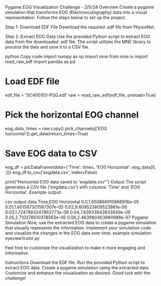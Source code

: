 Pygame EOG Visualization Challenge - 2/5/24
Overview
Create a pygame simulation that transforms EOG (Electrooculography) data into a visual representation. Follow the steps below to set up the project.

Step 1: Download EDF File
Download the required .edf file from PhysioNet.

Step 2: Extract EOG Data
Use the provided Python script to extract EOG data from the downloaded .edf file. The script utilizes the MNE library to process the data and save it to a CSV file.

python
Copy code
import numpy as np
import mne
from mne.io import read_raw_edf
import pandas as pd

# Load EDF file
edf_file = 'SC4001E0-PSG.edf'
raw = read_raw_edf(edf_file, preload=True)

# Pick the horizontal EOG channel
eog_data, times = raw.copy().pick_channels(['EOG horizontal']).get_data(return_times=True)

# Save EOG data to CSV
eog_df = pd.DataFrame(data={'Time': times, 'EOG Horizontal': eog_data[0, :]})
eog_df.to_csv('eogdata.csv', index=False)

print("Horizontal EOG data saved to 'eogdata.csv'")
Output
The script generates a CSV file ('eogdata.csv') with columns 'Time' and 'EOG Horizontal'. Example output:

csv output data
Time,EOG Horizontal
0.0,1.650866910866916e-05
0.01,1.601587301587307e-05
0.02,9.609523809523861e-06
0.03,1.7247863247863773e-06
0.04,7.63833943833949e-06
0.05,2.710378510378563e-06
0.06,2.463980463980988e-07
Pygame Simulation
Now, use the extracted EOG data to create a pygame simulation that visually represents the information. Implement your simulation code and visualize the changes in the EOG data over time.
 example simulation 
eyeview1color.py
 
Feel free to customize the visualization to make it more engaging and informative.

Instructions
Download the EDF file.
Run the provided Python script to extract EOG data.
Create a pygame simulation using the extracted data.
Customize and enhance the visualization as desired.
Good luck with the challenge!

